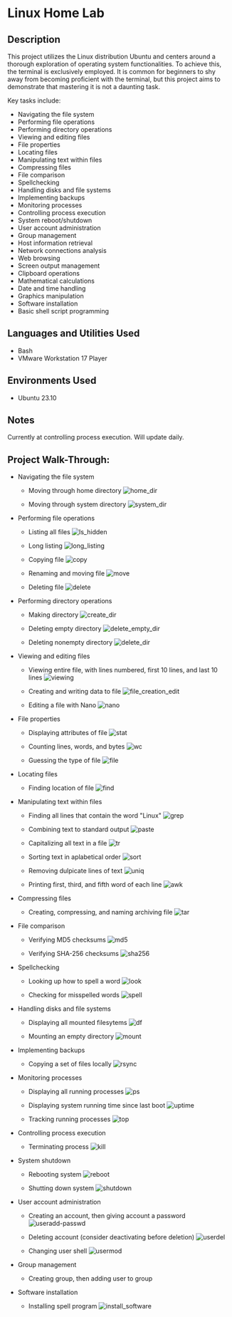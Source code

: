 # Linux Home Lab


## Description

This project utilizes the Linux distribution Ubuntu and centers around a thorough exploration of operating system functionalities. To achieve this, the terminal is exclusively employed. It is common for beginners to shy away from becoming proficient with the terminal, but this project aims to demonstrate that mastering it is not a daunting task.

Key tasks include:
* Navigating the file system
* Performing file operations
* Performing directory operations
* Viewing and editing files
* File properties
* Locating files
* Manipulating text within files
* Compressing files
* File comparison
* Spellchecking
* Handling disks and file systems
* Implementing backups
* Monitoring processes
* Controlling process execution
* System reboot/shutdown
* User account administration
* Group management
* Host information retrieval
* Network connections analysis
* Web browsing
* Screen output management
* Clipboard operations
* Mathematical calculations
* Date and time handling
* Graphics manipulation
* Software installation
* Basic shell script programming


## Languages and Utilities Used

- Bash
- VMware Workstation 17 Player


## Environments Used

- Ubuntu 23.10


## Notes

Currently at controlling process execution. Will update daily. 

## Project Walk-Through:

- Navigating the file system
  - Moving through home directory
  ![home_dir](https://github.com/CyberDefender369/Linux-Home-Lab/assets/96165986/76f866bb-5d2a-45fe-a6f9-9691dccba058)

  - Moving through system directory
  ![system_dir](https://github.com/CyberDefender369/Linux-Home-Lab/assets/96165986/0a9364c2-12de-4cc6-852f-ecc88573c8af)


- Performing file operations
  - Listing all files
  ![ls_hidden](https://github.com/CyberDefender369/Linux-Home-Lab/assets/96165986/3aa5ea2b-258d-4cab-8659-56c888ff4a8a)

  - Long listing
  ![long_listing](https://github.com/CyberDefender369/Linux-Home-Lab/assets/96165986/61b43414-97f1-431f-999c-52b02c242922)

  - Copying file
  ![copy](https://github.com/CyberDefender369/Linux-Home-Lab/assets/96165986/fa07c970-cc66-4303-b69d-3b4637ba6a35)

  - Renaming and moving file
  ![move](https://github.com/CyberDefender369/Linux-Home-Lab/assets/96165986/1047c7b7-19ce-4c95-bc90-2ee5a541a31d)

  - Deleting file
  ![delete](https://github.com/CyberDefender369/Linux-Home-Lab/assets/96165986/785a77f7-91ba-4be1-9139-0e8c1dd0a6a5)


- Performing directory operations
  - Making directory
  ![create_dir](https://github.com/CyberDefender369/Linux-Home-Lab/assets/96165986/d55c05ed-f843-402c-8a79-ffdbff571764)

  - Deleting empty directory
  ![delete_empty_dir](https://github.com/CyberDefender369/Linux-Home-Lab/assets/96165986/3299a77d-3539-464d-830a-a48d6f29c43d)

  - Deleting nonempty directory
  ![delete_dir](https://github.com/CyberDefender369/Linux-Home-Lab/assets/96165986/65f12b67-068d-4ac8-b2d3-cd92b6689862)


- Viewing and editing files
  - Viewing entire file, with lines numbered, first 10 lines, and last 10 lines
  ![viewing](https://github.com/CyberDefender369/Linux-Home-Lab/assets/96165986/475563c4-727b-4b79-bea7-0611b3e62198)

  - Creating and writing data to file
  ![file_creation_edit](https://github.com/CyberDefender369/Linux-Home-Lab/assets/96165986/207ee066-2818-45b0-a667-77e95a44e2af)

  - Editing a file with Nano
  ![nano](https://github.com/CyberDefender369/Linux-Home-Lab/assets/96165986/a5e94527-3321-4ccd-a79b-a7f7cc03faa9)


- File properties
  - Displaying attributes of file
  ![stat](https://github.com/CyberDefender369/Linux-Home-Lab/assets/96165986/54ebade2-c267-4f79-88d6-86b6815f6fda)

  - Counting lines, words, and bytes
  ![wc](https://github.com/CyberDefender369/Linux-Home-Lab/assets/96165986/3b36f4df-647a-4640-a92e-c5c5a28618b7)

  - Guessing the type of file
  ![file](https://github.com/CyberDefender369/Linux-Home-Lab/assets/96165986/b7cc12ae-696f-4d42-906b-4d97b93b87c1)


- Locating files
  - Finding location of file
  ![find](https://github.com/CyberDefender369/Linux-Home-Lab/assets/96165986/b95e4b5e-90cf-491a-804d-0ccbd05d2f4d)


- Manipulating text within files
  - Finding all lines that contain the word "Linux"
  ![grep](https://github.com/CyberDefender369/Linux-Home-Lab/assets/96165986/dbb58461-5de5-4357-8cb3-bce9d5e935c0)

  - Combining text to standard output
  ![paste](https://github.com/CyberDefender369/Linux-Home-Lab/assets/96165986/78618dc5-ff11-4e10-a090-2175aeaeb417)

  - Capitalizing all text in a file
  ![tr](https://github.com/CyberDefender369/Linux-Home-Lab/assets/96165986/7f496360-0c0f-44d0-9803-d42cc020d17b)

  - Sorting text in aplabetical order
  ![sort](https://github.com/CyberDefender369/Linux-Home-Lab/assets/96165986/798a40d9-0004-44ae-901c-97cd177a0cca)

  - Removing dulpicate lines of text
  ![uniq](https://github.com/CyberDefender369/Linux-Home-Lab/assets/96165986/d953afb3-7df2-466e-b72d-259eee71ebde)

  - Printing first, third, and fifth word of each line
  ![awk](https://github.com/CyberDefender369/Linux-Home-Lab/assets/96165986/1729972a-4874-41cc-b313-75b5dc177fb8)


- Compressing files
  - Creating, compressing, and naming archiving file
  ![tar](https://github.com/CyberDefender369/Linux-Home-Lab/assets/96165986/c5806e4d-2ce8-4496-a262-20f5954d6ee8)


- File comparison
  - Verifying MD5 checksums
  ![md5](https://github.com/CyberDefender369/Linux-Home-Lab/assets/96165986/49a64784-144c-4112-99bf-9a5cf53d94c3)

  - Verifying SHA-256 checksums
  ![sha256](https://github.com/CyberDefender369/Linux-Home-Lab/assets/96165986/115378b0-c5b1-4831-997d-a828604ced76)


- Spellchecking
  - Looking up how to spell a word
  ![look](https://github.com/CyberDefender369/Linux-Home-Lab/assets/96165986/898f679e-022b-499e-a8b5-291b5aea1228)

  - Checking for misspelled words
  ![spell](https://github.com/CyberDefender369/Linux-Home-Lab/assets/96165986/7bc7e141-6b78-4fc7-b108-91a3fe3dd7a9)


- Handling disks and file systems
  - Displaying all mounted filesytems
  ![df](https://github.com/CyberDefender369/Linux-Home-Lab/assets/96165986/313af8cf-729a-469d-b685-57de9b94f8c8)

  - Mounting an empty directory
  ![mount](https://github.com/CyberDefender369/Linux-Home-Lab/assets/96165986/2d5cbc24-bae9-46f6-8ab9-ba8af2ee6935)


- Implementing backups
  - Copying a set of files locally
  ![rsync](https://github.com/CyberDefender369/Linux-Home-Lab/assets/96165986/f050b1c8-2cde-4847-98e6-23f1618f7278)


- Monitoring processes
  - Displaying all running processes
  ![ps](https://github.com/CyberDefender369/Linux-Home-Lab/assets/96165986/0e04ef6b-dd78-43b0-843b-7012e6211808)

  - Displaying system running time since last boot
  ![uptime](https://github.com/CyberDefender369/Linux-Home-Lab/assets/96165986/11d5d58f-0b1e-49a9-a0a6-3cc5d45fc59e)

  - Tracking running processes
  ![top](https://github.com/CyberDefender369/Linux-Home-Lab/assets/96165986/da6a4c33-f7b9-473e-8967-dcdcb83289fb)


- Controlling process execution
  - Terminating process
  ![kill](https://github.com/CyberDefender369/Linux-Home-Lab/assets/96165986/c4842722-de85-4bea-bc36-215b26685bb2)


- System shutdown
  - Rebooting system
  ![reboot](https://github.com/CyberDefender369/Linux-Home-Lab/assets/96165986/f261b22b-f434-4332-ba05-b4b162cf6e24)

  - Shutting down system
  ![shutdown](https://github.com/CyberDefender369/Linux-Home-Lab/assets/96165986/bf90242c-e380-4a23-83ce-b9ee536d9f9a)


- User account administration
  - Creating an account, then giving account a password
  ![useradd-passwd](https://github.com/CyberDefender369/Linux-Home-Lab/assets/96165986/37e8524e-7d45-4899-a792-eac3e001bc56)

  - Deleting account (consider deactivating before deletion)
  ![userdel](https://github.com/CyberDefender369/Linux-Home-Lab/assets/96165986/551704e6-e3b3-45c3-8f79-5a3e26673e79)

  - Changing user shell
  ![usermod](https://github.com/CyberDefender369/Linux-Home-Lab/assets/96165986/91088756-34b7-4b75-9b3b-c48fa215456f)

- Group management
  - Creating group, then adding user to group
  


- Software installation
  - Installing spell program
  ![install_software](https://github.com/CyberDefender369/Linux-Home-Lab/assets/96165986/670362f0-0268-46fa-b426-b01482b7475e)


